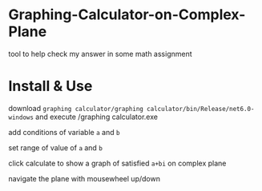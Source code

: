 # Graphing-Calculator-on-Complex-Plane
tool to help check my answer in some math assignment

# Install & Use
download `graphing calculator/graphing calculator/bin/Release/net6.0-windows` and execute /graphing calculator.exe

add conditions of variable `a` and `b`

set range of value of `a` and `b`

click calculate to show a graph of satisfied `a+bi` on complex plane

navigate the plane with mousewheel up/down
